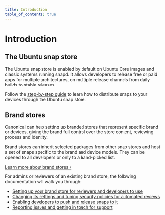 ```yaml
---
title: Introduction
table_of_contents: true
---
```


# Introduction

## The Ubuntu snap store

The Ubuntu snap store is enabled by default on Ubuntu Core images and classic systems running snapd. It allows developers to release free or paid apps for multiple architectures, on multiple release channels from daily builds to stable releases.

Follow the [step-by-step guide](https://snapcraft.io/docs/build-snaps/publish) to learn how to distribute snaps to your devices through the Ubuntu snap store.

## Brand stores

Canonical can help setting up branded stores that represent specific brand or devices, giving the brand full control over the store content, reviewing process and identity.

Brand stores can inherit selected packages from other snap stores and host a set of snaps specific to the brand and device models. They can be opened to all developers or only to a hand-picked list.

[Learn more about brand stores &rsaquo;](/core/en/build-store/create.html)

For admins or reviewers of an existing brand store, the following documentation will walk you through:

* [Setting up your brand store for reviewers and developers to use](/core/en/build-store/client-setup.html)
* [Changing its settings and tuning security policies for automated reviews](/core/en/build-store/manage.html)
* [Enabling developers to push and release snaps to it](/core/en/build-store/develop.html)
* [Reporting issues and getting in touch for support](/core/en/build-store/issues.html)
